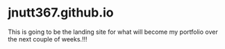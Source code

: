 # jnutt367.github.io
This is going to be the landing site for what will 
become my portfolio over the next couple of weeks.!!!
